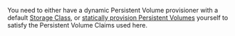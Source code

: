 You need to either have a dynamic Persistent Volume provisioner with a default
[Storage Class](/docs/user-guide/persistent-volumes/#storageclasses),
or [statically provision Persistent Volumes](/docs/user-guide/persistent-volumes/#provisioning)
yourself to satisfy the Persistent Volume Claims used here.
